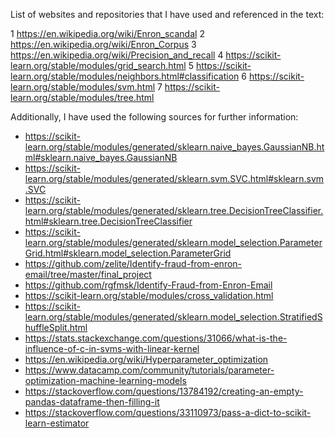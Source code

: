 List of websites and repositories that I have used and referenced in the text:

 1 https://en.wikipedia.org/wiki/Enron_scandal
 2 https://en.wikipedia.org/wiki/Enron_Corpus
 3 https://en.wikipedia.org/wiki/Precision_and_recall
 4 https://scikit-learn.org/stable/modules/grid_search.html
 5 https://scikit-learn.org/stable/modules/neighbors.html#classification
 6 https://scikit-learn.org/stable/modules/svm.html
 7 https://scikit-learn.org/stable/modules/tree.html

Additionally, I have used the following sources for further information:

 - https://scikit-learn.org/stable/modules/generated/sklearn.naive_bayes.GaussianNB.html#sklearn.naive_bayes.GaussianNB
 - https://scikit-learn.org/stable/modules/generated/sklearn.svm.SVC.html#sklearn.svm.SVC
 - https://scikit-learn.org/stable/modules/generated/sklearn.tree.DecisionTreeClassifier.html#sklearn.tree.DecisionTreeClassifier
 - https://scikit-learn.org/stable/modules/generated/sklearn.model_selection.ParameterGrid.html#sklearn.model_selection.ParameterGrid
 - https://github.com/zelite/Identify-fraud-from-enron-email/tree/master/final_project
 - https://github.com/rgfmsk/Identify-Fraud-from-Enron-Email
 - https://scikit-learn.org/stable/modules/cross_validation.html
 - https://scikit-learn.org/stable/modules/generated/sklearn.model_selection.StratifiedShuffleSplit.html
 - https://stats.stackexchange.com/questions/31066/what-is-the-influence-of-c-in-svms-with-linear-kernel
 - https://en.wikipedia.org/wiki/Hyperparameter_optimization
 - https://www.datacamp.com/community/tutorials/parameter-optimization-machine-learning-models
 - https://stackoverflow.com/questions/13784192/creating-an-empty-pandas-dataframe-then-filling-it
 - https://stackoverflow.com/questions/33110973/pass-a-dict-to-scikit-learn-estimator
 
 
